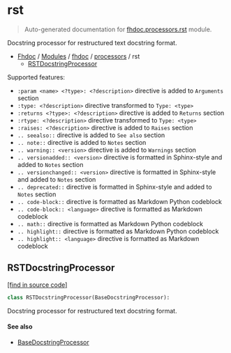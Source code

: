 # rst

> Auto-generated documentation for [fhdoc.processors.rst](../../../fhdoc/processors/rst.py) module.

Docstring processor for restructured text docstring format.

- [Fhdoc](../../README.md#fhdoc-index) / [Modules](../../MODULES.md#fhdoc-modules) / [fhdoc](../index.md#fhdoc) / [processors](index.md#processors) / rst
    - [RSTDocstringProcessor](#rstdocstringprocessor)

Supported features:

- `:param <name> <?type>: <?description>` directive is added to `Arguments` section
- `:type: <?description>` directive transformed to `Type: <type>`
- `:returns <?type>: <?description>` directive is added to `Returns` section
- `:rtype: <?description>` directive transformed to `Type: <type>`
- `:raises: <?description>` directive is added to `Raises` section
- `.. seealso::` directive is added to `See also` section
- `.. note::` directive is added to `Notes` section
- `.. warning:: <version>` directive is added to `Warnings` section
- `.. versionadded:: <version>` directive is formatted in Sphinx-style and added to `Notes` section
- `.. versionchanged:: <version>` directive is formatted in Sphinx-style and added to `Notes` section
- `.. deprecated::` directive is formatted in Sphinx-style and added to `Notes` section
- `.. code-block::` directive is formatted as Markdown Python codeblock
- `.. code-block:: <language>` directive is formatted as Markdown codeblock
- `.. math::` directive is formatted as Markdown Python codeblock
- `.. highlight::` directive is formatted as Markdown Python codeblock
- `.. highlight:: <language>` directive is formatted as Markdown codeblock

## RSTDocstringProcessor

[[find in source code]](../../../fhdoc/processors/rst.py#L32)

```python
class RSTDocstringProcessor(BaseDocstringProcessor):
```

Docstring processor for restructured text docstring format.

#### See also

- [BaseDocstringProcessor](base.md#basedocstringprocessor)
